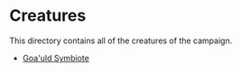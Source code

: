 # Creatures

This directory contains all of the creatures of the campaign.

* [Goa'uld Symbiote](./goauld-symbiote.md)

